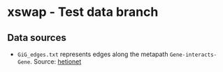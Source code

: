 # xswap - Test data branch

## Data sources

* `GiG_edges.txt` represents edges along the metapath `Gene-interacts-Gene`.
    Source: [hetionet](https://github.com/hetio/hetionet)
